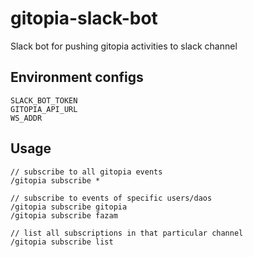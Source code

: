 # gitopia-slack-bot

Slack bot for pushing gitopia activities to slack channel

## Environment configs

```
SLACK_BOT_TOKEN
GITOPIA_API_URL
WS_ADDR
```

## Usage

```
// subscribe to all gitopia events
/gitopia subscribe *

// subscribe to events of specific users/daos
/gitopia subscribe gitopia
/gitopia subscribe fazam

// list all subscriptions in that particular channel
/gitopia subscribe list
```
